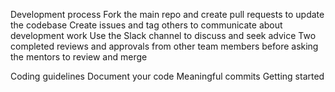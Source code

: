 Development process
	Fork the main repo and create pull requests to update the codebase 
	Create issues and tag others to communicate about development work 
	Use the Slack channel to discuss and seek advice 
	Two completed reviews and approvals from other team members before asking the mentors to review and merge
	
Coding guidelines
	Document your code 
	Meaningful commits 
Getting started
	

